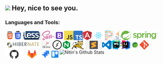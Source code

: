 <h2>
  <img src="https://emojis.slackmojis.com/emojis/images/1531849430/4246/blob-sunglasses.gif?1531849430" width="30"/> Hey, nice to see you.
</h2>

### Languages and Tools:
<img align="left" alt="Visual Studio Code" height="30px" src="https://raw.githubusercontent.com/nkmdev/nkmdev/master/images/html.jpg" />
<img align="left" alt="Visual Studio Code" height="30px" src="https://raw.githubusercontent.com/nkmdev/nkmdev/master/images/css.png" />
<img align="left" alt="Visual Studio Code" height="30px" src="https://raw.githubusercontent.com/nkmdev/nkmdev/master/images/less.png" />
<img align="left" alt="Visual Studio Code" height="30px" src="https://raw.githubusercontent.com/nkmdev/nkmdev/master/images/scss.svg" />
<img align="left" alt="Visual Studio Code" height="30px" src="https://raw.githubusercontent.com/nkmdev/nkmdev/master/images/bootstrap.png" />
<img align="left" alt="Visual Studio Code" height="30px" src="https://raw.githubusercontent.com/nkmdev/nkmdev/master/images/js.png" />
<img align="left" alt="Visual Studio Code" height="30px" src="https://raw.githubusercontent.com/nkmdev/nkmdev/master/images/ts.png" />
<img align="left" alt="Visual Studio Code" height="30px" src="https://raw.githubusercontent.com/nkmdev/nkmdev/master/images/angular.png" />
<img align="left" alt="Visual Studio Code" height="30px" src="https://raw.githubusercontent.com/nkmdev/nkmdev/master/images/react.png" />
<img align="left" alt="Visual Studio Code" height="30px" src="https://raw.githubusercontent.com/nkmdev/nkmdev/master/images/prettier.png" />
<img align="left" alt="Visual Studio Code" height="30px" src="https://raw.githubusercontent.com/nkmdev/nkmdev/master/images/java.png" />
<img align="left" alt="Visual Studio Code" height="30px" src="https://raw.githubusercontent.com/nkmdev/nkmdev/master/images/spring.svg" />
<img align="left" alt="Visual Studio Code" height="30px" src="https://raw.githubusercontent.com/nkmdev/nkmdev/master/images/hibernate.svg" />
<img align="left" alt="Visual Studio Code" height="30px" src="https://raw.githubusercontent.com/nkmdev/nkmdev/master/images/sqlserver.jpg" />
<img align="left" alt="Visual Studio Code" height="30px" src="https://raw.githubusercontent.com/nkmdev/nkmdev/master/images/socket.svg" />
<img align="left" alt="Visual Studio Code" height="30px" src="https://raw.githubusercontent.com/nkmdev/nkmdev/master/images/nginx.png" />
<img align="left" alt="Visual Studio Code" height="30px" src="https://raw.githubusercontent.com/nkmdev/nkmdev/master/images/tomcat.png" />
<img align="left" alt="Visual Studio Code" height="30px" src="https://raw.githubusercontent.com/nkmdev/nkmdev/master/images/sublime.png" />
<img align="left" alt="Visual Studio Code" height="30px" src="https://raw.githubusercontent.com/nkmdev/nkmdev/master/images/vscode.svg" />
<img align="left" alt="Visual Studio Code" height="30px" src="https://raw.githubusercontent.com/nkmdev/nkmdev/master/images/webstorm.png" />
<img align="left" alt="Visual Studio Code" height="30px" src="https://raw.githubusercontent.com/nkmdev/nkmdev/master/images/idea.png" />
<img align="left" alt="Visual Studio Code" height="30px" src="https://raw.githubusercontent.com/nkmdev/nkmdev/master/images/sts.png" />
<img align="left" alt="Visual Studio Code" height="30px" src="https://raw.githubusercontent.com/nkmdev/nkmdev/master/images/git.png" />
<img align="left" alt="Visual Studio Code" height="30px" src="https://raw.githubusercontent.com/nkmdev/nkmdev/master/images/github.png" />
<img align="left" alt="Visual Studio Code" height="30px" src="https://raw.githubusercontent.com/nkmdev/nkmdev/master/images/gitlab.png" />
<img align="left" alt="Visual Studio Code" height="30px" src="https://raw.githubusercontent.com/nkmdev/nkmdev/master/images/jira.png" />
<img align="left" alt="Visual Studio Code" height="30px" src="https://raw.githubusercontent.com/nkmdev/nkmdev/master/images/trello.png" />

<img align="left" alt="Nitin's Github Stats" src="https://github-readme-stats.codestackr.vercel.app/api?username=nkmdev&show_icons=true&hide_border=true&count_private=true&show_icons=true&theme=shades-of-purple&show_owner=true"/>

